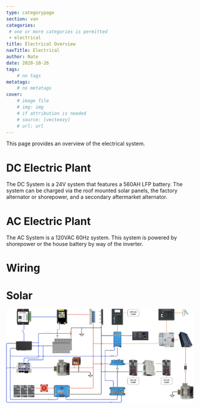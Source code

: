 ```yaml
---
type: categorypage
section: van
categories: 
 # one or more categories is permitted
 - electrical
title: Electrical Overview
navTitle: Electrical
author: Nate
date: 2020-10-26
tags:
	# no tags
metatags:
	# no metatags
cover: 
	# image file
	# img: img
	# if attribution is needed
	# source: [vecteezy]
	# url: url
---
```


This page provides an overview of the electrical system.

# DC Electric Plant
The DC System is a 24V system that features a 560AH LFP battery.  The system can be charged via the roof mounted solar panels, the factory alternator or shorepower, and a secondary aftermarket alternator.

# AC Electric Plant
The AC System is a 120VAC 60Hz system.  This system is powered by shorepower or the house battery by way of the inverter.

# Wiring
# Solar


![Electrical Schematic](schematic.jpg)




